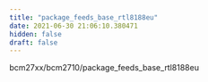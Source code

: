 ```yaml
---
title: "package_feeds_base_rtl8188eu"
date: 2021-06-30 21:06:10.380471
hidden: false
draft: false
---
```


bcm27xx/bcm2710/package_feeds_base_rtl8188eu

